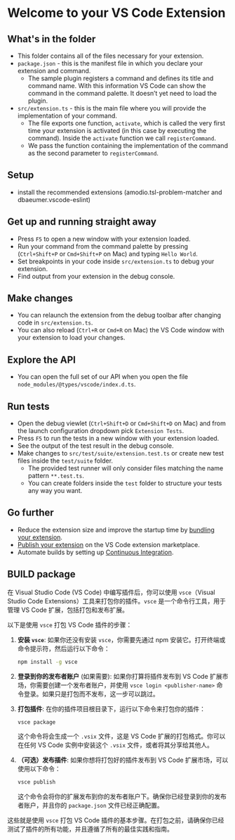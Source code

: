 # Welcome to your VS Code Extension

## What's in the folder

* This folder contains all of the files necessary for your extension.
* `package.json` - this is the manifest file in which you declare your extension and command.
  * The sample plugin registers a command and defines its title and command name. With this information VS Code can show the command in the command palette. It doesn’t yet need to load the plugin.
* `src/extension.ts` - this is the main file where you will provide the implementation of your command.
  * The file exports one function, `activate`, which is called the very first time your extension is activated (in this case by executing the command). Inside the `activate` function we call `registerCommand`.
  * We pass the function containing the implementation of the command as the second parameter to `registerCommand`.

## Setup

* install the recommended extensions (amodio.tsl-problem-matcher and dbaeumer.vscode-eslint)


## Get up and running straight away

* Press `F5` to open a new window with your extension loaded.
* Run your command from the command palette by pressing (`Ctrl+Shift+P` or `Cmd+Shift+P` on Mac) and typing `Hello World`.
* Set breakpoints in your code inside `src/extension.ts` to debug your extension.
* Find output from your extension in the debug console.

## Make changes

* You can relaunch the extension from the debug toolbar after changing code in `src/extension.ts`.
* You can also reload (`Ctrl+R` or `Cmd+R` on Mac) the VS Code window with your extension to load your changes.


## Explore the API

* You can open the full set of our API when you open the file `node_modules/@types/vscode/index.d.ts`.

## Run tests

* Open the debug viewlet (`Ctrl+Shift+D` or `Cmd+Shift+D` on Mac) and from the launch configuration dropdown pick `Extension Tests`.
* Press `F5` to run the tests in a new window with your extension loaded.
* See the output of the test result in the debug console.
* Make changes to `src/test/suite/extension.test.ts` or create new test files inside the `test/suite` folder.
  * The provided test runner will only consider files matching the name pattern `**.test.ts`.
  * You can create folders inside the `test` folder to structure your tests any way you want.

## Go further

* Reduce the extension size and improve the startup time by [bundling your extension](https://code.visualstudio.com/api/working-with-extensions/bundling-extension).
* [Publish your extension](https://code.visualstudio.com/api/working-with-extensions/publishing-extension) on the VS Code extension marketplace.
* Automate builds by setting up [Continuous Integration](https://code.visualstudio.com/api/working-with-extensions/continuous-integration).

## BUILD package

在 Visual Studio Code (VS Code) 中编写插件后，你可以使用 `vsce`（Visual Studio Code Extensions）工具来打包你的插件。`vsce` 是一个命令行工具，用于管理 VS Code 扩展，包括打包和发布扩展。

以下是使用 `vsce` 打包 VS Code 插件的步骤：

1. **安装 `vsce`**:
   如果你还没有安装 `vsce`，你需要先通过 npm 安装它。打开终端或命令提示符，然后运行以下命令：

   ```sh
   npm install -g vsce
   ```

2. **登录到你的发布者账户** (如果需要):
   如果你打算将插件发布到 VS Code 扩展市场，你需要创建一个发布者账户，并使用 `vsce login <publisher-name>` 命令登录。如果只是打包而不发布，这一步可以跳过。

3. **打包插件**:
   在你的插件项目根目录下，运行以下命令来打包你的插件：

   ```sh
   vsce package
   ```

   这个命令将会生成一个 `.vsix` 文件，这是 VS Code 扩展的打包格式。你可以在任何 VS Code 实例中安装这个 `.vsix` 文件，或者将其分享给其他人。

4. **（可选）发布插件**:
   如果你想将打包好的插件发布到 VS Code 扩展市场，可以使用以下命令：

   ```sh
   vsce publish
   ```

   这个命令会将你的扩展发布到你的发布者账户下。确保你已经登录到你的发布者账户，并且你的 `package.json` 文件已经正确配置。

这些就是使用 `vsce` 打包 VS Code 插件的基本步骤。在打包之前，请确保你已经测试了插件的所有功能，并且遵循了所有的最佳实践和指南。
